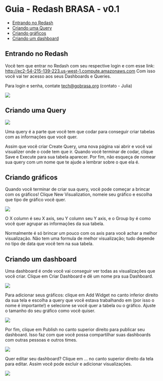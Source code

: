 Guia - Redash BRASA - v0.1
===

* [Entrando no Redash](#Entrando-no-Redash)
* [Criando uma Query](#Criando-uma-Query)
* [Criando gráficos](#Criando-gráficos)
* [Criando um dashboard](#Criando-um-dashboard)


## Entrando no Redash

Você tem que entrar no Redash com seu respective login e com esse link: 
http://ec2-54-215-139-223.us-west-1.compute.amazonaws.com
Com isso você vai ter acesso aos seus Dashboards e Queries.

Para login e senha, contate tech@gobrasa.org (contato - Julia)

![](part1.gif)

## Criando uma Query

![](part2.gif)

Uma query é a parte que você tem que codar para conseguir criar tabelas com as informações que você quer. 

Assim que você criar Create Query, uma nova página vai abrir e você vai visualizer onde o code tem que ir. Quando você terminar de codar, clique Save e Execute para sua tabela aparecer. Por fim, não esqueça de nomear sua query com um nome que te ajude a lembrar sobre o que ela é.

## Criando gráficos

Quando você terminar de criar sua query, você pode começar a brincar com os gráficos! Clique New Visualization, nomeie seu gráfico e escolha que tipo de gráfico você quer.

![](part3.gif)

O X column é seu X axis, seu Y column seu Y axis, e o Group by é como você quer agrupar as informações da sua tabela. 

Normalmente é só brincar um pouco com os axis para você achar a melhor visualização. Não tem uma formula de melhor visualização; tudo depende no tipo de data que você tem na sua tabela.

## Criando um dashboard

Uma dashboard é onde você vai conseguir ver todas as visualizações que você criar. Clique em Criar Dashboard e dê um nome pra sua Dashboard.

![](part4.gif)

Para adicionar seus gráficos: clique em Add Widget no canto inferior direito da sua tela e escolha a query que você estava trabalhando em (por isso o nome é importante!) e selecione se você quer a tabela ou o gráfico. Ajuste o tamanho do seu gráfico como você quiser.

![](part5.gif)


Por fim, clique em Publish no canto superior direito para publicar seu dashboard. Isso faz com que você possa compartilhar suas dashboards com outras pessoas e outros times. 

![](part6.gif)

Quer editar seu dashboard? Clique em ... no canto superior direito da tela para editar. Assim você pode excluir e adicionar visualizações. 

![](part7.gif)
